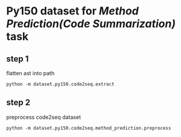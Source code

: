 # Py150 dataset for *Method Prediction(Code Summarization)* task

## step 1

flatten ast into path

```shell
python -m dataset.py150.code2seq.extract
```

## step 2

preprocess code2seq dataset

```shell
python -m dataset.py150.code2seq.method_prediction.preprocess
```